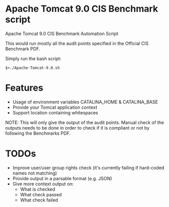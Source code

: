# Apache Tomcat 9.0 CIS Benchmark script

Apache Tomcat 9.0 CIS Benchmark Automation Script

This would run mostly all the audit points specified in the Official CIS Benchmark PDF.

Simply run the bash script:

    $>./Apache-Tomcat-9.0.sh

# Features

- Usage of environment variables CATALINA_HOME & CATALINA_BASE
- Provide your Tomcat application context
- Support location containing whitespaces

NOTE: This will only give the output of the audit points. Manual check of the outputs needs to be done in order to check if it is compliant or not by following the Benchmarks PDF.

# TODOs

- Improve user/user group rights check (it's currently failing if hard-coded names not matching)
- Provide output in a parsable format (e.g. JSON)
- Give more context output on:
  - What is checked
  - What check passed
  - What check failed
